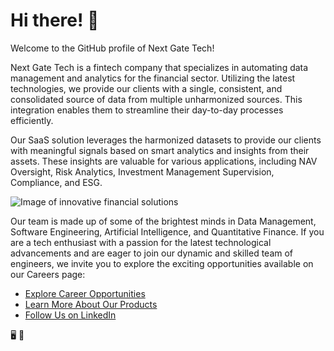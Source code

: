 # Hi there! 🚀

Welcome to the GitHub profile of Next Gate Tech!

Next Gate Tech is a fintech company that specializes in automating data management and analytics for the financial sector. Utilizing the latest technologies, we provide our clients with a single, consistent, and consolidated source of data from multiple unharmonized sources. This integration enables them to streamline their day-to-day processes efficiently.

Our SaaS solution leverages the harmonized datasets to provide our clients with meaningful signals based on smart analytics and insights from their assets. These insights are valuable for various applications, including NAV Oversight, Risk Analytics, Investment Management Supervision, Compliance, and ESG.

![Image of innovative financial solutions](https://storage.googleapis.com/nextgatetech-public/github/img-impossible-figures.png)


Our team is made up of some of the brightest minds in Data Management, Software Engineering, Artificial Intelligence, and Quantitative Finance. If you are a tech enthusiast with a passion for the latest technological advancements and are eager to join our dynamic and skilled team of engineers, we invite you to explore the exciting opportunities available on our Careers page:

- [Explore Career Opportunities](https://nextgatetech.com/content/#!/careers)
- [Learn More About Our Products](https://nextgatetech.com)
- [Follow Us on LinkedIn](https://www.linkedin.com/company/next-gate-tech/)

🖥️ 🚀
